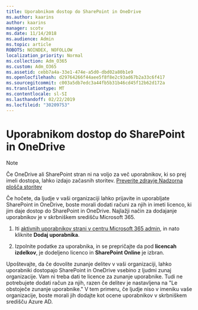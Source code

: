 ```yaml
---
title: Uporabnikom dostop do SharePoint in OneDrive
ms.author: kaarins
author: kaarins
manager: scotv
ms.date: 11/14/2018
ms.audience: Admin
ms.topic: article
ROBOTS: NOINDEX, NOFOLLOW
localization_priority: Normal
ms.collection: Adm_O365
ms.custom: Adm_O365
ms.assetid: cebb7a4a-33e1-474e-a5d0-dbd02a80b1e9
ms.openlocfilehash: d29764266f44aee5f8f8e2c93ad67b2a33c6f417
ms.sourcegitcommit: c003a5db7edc3a44fb5b31b46cd45f12b62d172a
ms.translationtype: MT
ms.contentlocale: sl-SI
ms.lasthandoff: 02/22/2019
ms.locfileid: "30209753"
---
```

# <a name="give-users-access-to-sharepoint-and-onedrive"></a>Uporabnikom dostop do SharePoint in OneDrive

> [!NOTE]
> Če OneDrive ali SharePoint stran ni na voljo za več uporabnikov, ki so prej imeli dostopa, lahko izdajo začasnih storitev. [Preverite zdravje Nadzorna plošča storitev](https://portal.office.com/adminportal/home#/servicehealth)
  
Če hočete, da ljudje v vaši organizaciji lahko prijavite in uporabljate SharePoint in OneDrive, boste morali dodati računi za njih in imeti licenco, ki jim daje dostop do SharePoint in OneDrive. Najlažji način za dodajanje uporabnikov je v skrbniškem središču Microsoft 365.
  
1. Iti [aktivnih uporabnikov strani v centru Microsoft 365 admin](https://portal.office.com/adminportal/home#/users), in nato kliknite **Dodaj uporabnika**.
    
2. Izpolnite podatke za uporabnika, in se prepričajte da pod **licencah izdelkov**, je dodeljeno licenco in **SharePoint Online** je izbran. 
    
Upoštevajte, da če dovolite zunanje delitev v vaši organizaciji, lahko uporabniki dostopajo SharePoint in OneDrive vsebino z ljudmi zunaj organizacije. Vam ni treba dati te licence za zunanje uporabnike. Tudi ne potrebujete dodati račun za njih, razen če delitev je nastavljena na "Le obstoječe zunanje uporabnike." V tem primeru, če ljudje niso v imeniku vaše organizacije, boste morali jih dodajte kot ocene uporabnikov v skrbniškem središču Azure AD.
  

